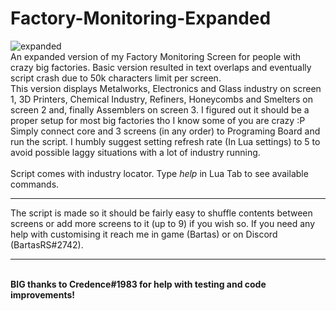 # Factory-Monitoring-Expanded
![expanded](https://user-images.githubusercontent.com/61538051/218508893-b6412c34-e172-4fd8-90a4-00b6801f20c7.png)
<br>
An expanded version of my Factory Monitoring Screen for people with crazy big factories. Basic version resulted in text overlaps and eventually script crash due to 50k characters limit per screen.
<br>
This version displays Metalworks, Electronics and Glass industry on screen 1, 3D Printers, Chemical Industry, Refiners, Honeycombs and Smelters on screen 2 and, finally Assemblers on screen 3. I figured out it should be a proper setup for most big factories tho I know some of you are crazy :P
<br>
Simply connect core and 3 screens (in any order) to Programing Board and run the script. I humbly suggest setting refresh rate (In Lua settings) to 5 to avoid possible laggy situations with a lot of industry running.
<br><br>
Script comes with industry locator. Type <i>help</i> in Lua Tab to see available commands.

<hr>
The script is made so it should be fairly easy to shuffle contents between screens or add more screens to it (up to 9) if you wish so. If you need any help with customising it reach me in game (Bartas) or on Discord (BartasRS#2742).
<hr>
<br>
<b>BIG thanks to Credence#1983 for help with testing and code improvements!</b>

